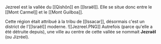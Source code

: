 Jezreel est la vallée du [[Qishôn]] en [[Israël]]. Elle se situe donc entre le [[Mont Carmel]] et le [[Mont Guilboa]].

Cette région était attribué à la tribu de [[Issacar]], désormais c'est un district de l'[[Israël]] moderne.
![[Jezreel.PNG]]
Autrefois (parce qu'elle a été détruite depuis), une ville au centre de cette vallée se nommait **Jezraël** (ou Jizréel).